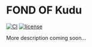 # FOND OF Kudu
[![CI](https://github.com/fond-of-kudu/fond-of-kudu/actions/workflows/main.yml/badge.svg)](https://github.com/fond-of-kudu/fond-of-kudu/actions/workflows/main.yml)
[![license](https://img.shields.io/github/license/fond-of-kudu/fond-of-kudu.svg)](https://packagist.org/packages/fond-of-kudu/fond-of-kudu)

More description coming soon...
